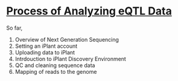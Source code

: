 # [Process of Analyzing  eQTL Data](https://github.com/wijerasa/HCS7806_09_18_2015.git)

So far,

1. Overview of Next Generation Sequencing
2. Setting an iPlant account
3. Uploading data to iPlant
4. Intrdouction to iPlant Discovery Environment
5. QC and cleaning sequence data
6. Mapping of reads to the genome 
